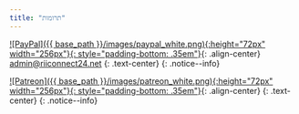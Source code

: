 ```yaml
---
title: "תרומות"
---
```


[![PayPal]({{ base_path }}/images/paypal_white.png){:height="72px" width="256px"}{: style="padding-bottom: .35em"}](https://www.paypal.me/RiiConnect24){: .align-center}
admin@riiconnect24.net
{: .text-center}
{: .notice--info}

[![Patreon]({{ base_path }}/images/patreon_white.png){:height="72px" width="256px"}{: style="padding-bottom: .35em"}](https://www.patreon.com/bePatron?u=7497603){: .align-center}
{: .text-center}
{: .notice--info}
